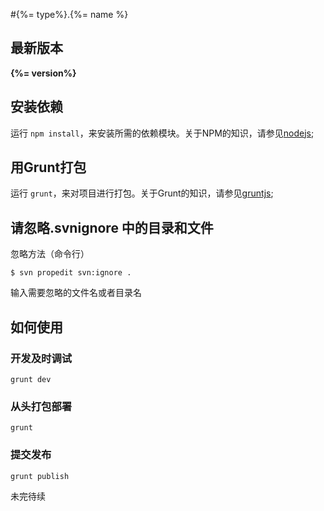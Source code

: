 #{%= type%}.{%= name %}

## 最新版本

**{%= version%}**

## 安装依赖

运行 `npm install`，来安装所需的依赖模块。关于NPM的知识，请参见[nodejs](http://nodejs.org/);

## 用Grunt打包

运行 `grunt`，来对项目进行打包。关于Grunt的知识，请参见[gruntjs](http://gruntjs.com/);

## 请忽略.svnignore 中的目录和文件

忽略方法（命令行）

    $ svn propedit svn:ignore .

输入需要忽略的文件名或者目录名

## 如何使用

### 开发及时调试

    grunt dev

### 从头打包部署

    grunt

### 提交发布

    grunt publish


未完待续